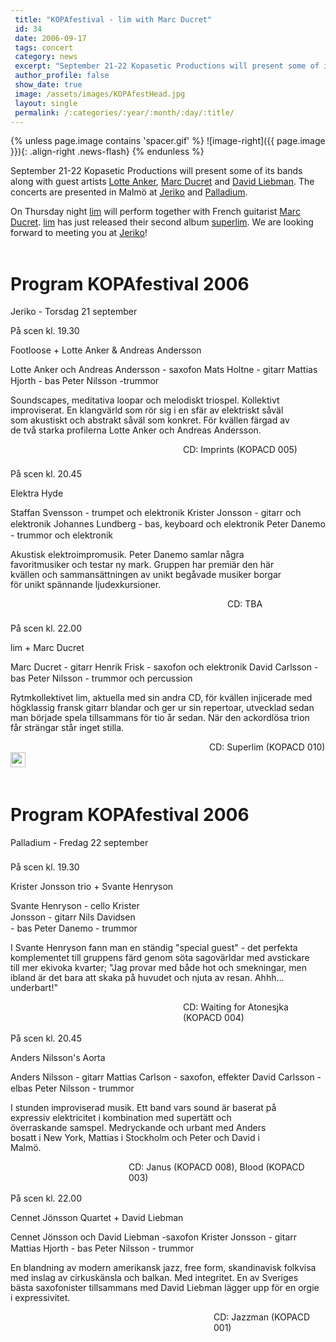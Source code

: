 ```yaml
---
 title: "KOPAfestival - lim with Marc Ducret"
 id: 34
 date: 2006-09-17
 tags: concert
 category: news
 excerpt: "September 21-22 Kopasetic Productions will present some of its bands along with guest artists Lotte Anker, Marc Ducret and David Liebman. The concerts are presented in Malm&ouml; at Jeriko and Palladi..."
 author_profile: false
 show_date: true
 image: /assets/images/KOPAfestHead.jpg
 layout: single
 permalink: /:categories/:year/:month/:day/:title/
---
```

{% unless page.image contains 'spacer.gif' %}
   ![image-right]({{ page.image }}){: .align-right .news-flash}
{% endunless %}

September 21-22 Kopasetic Productions will present some of its bands along with guest artists <a href="http://www.lotteanker.com">Lotte Anker</a>, <a href="http://www.marcducret.com">Marc Ducret</a> and <a href="http://www.upbeat.com/lieb/">David Liebman</a>. The concerts are presented in Malm&ouml; at <a href="http://www.jazzimalmo.com/">Jeriko</a> and <a href="http://www.palladium.nu/">Palladium</a>.



On Thursday night <a href="http://www.henrikfrisk.com/index.jsp?metaId=music&id=proj&about=1">lim</a> will perform together with French guitarist <a href="http://www.marcducret.com">Marc Ducret</a>. <a href="http://www.henrikfrisk.com/index.jsp?metaId=music&id=proj&about=1">lim</a> has just released their second album <a href="http://www.henrikfrisk.com/index.jsp?metaId=music&id=disc&about=1&field=cd_title&query=superlim">superlim</a>. We are looking forward to meeting you at <a href="http://www.jazzimalmo.com/">Jeriko</a>!<br />
<br />
<DIV class="Part"
><H1>
<SPAN
>Program </SPAN
><SPAN
>KOPAfestival 2006 </SPAN
></H1>
<P>
<SPAN
>Jeriko - Torsdag 21 september </SPAN
></P>
<P style="margin-bottom:4px">
<SPAN
>På scen kl. 19.30 </SPAN
></P>
<P style="margin-bottom:4px">
<SPAN
>Footloose + Lotte Anker & Andreas Andersson </SPAN
></P>
<P style="margin-bottom:8px; line-height:18px">
<SPAN 
>Lotte Anker och Andreas Andersson - saxofon Mats Holtne - gitarr Mattias Hjorth - bas Peter Nilsson -trummor </SPAN
></P>
<P style="margin-bottom:0px; margin-right:40px; line-height:16px">
<SPAN  
>Soundscapes</SPAN
><SPAN  
>, meditativa loopar och melodiskt triospel. Kollektivt improviserat. </SPAN
><SPAN  
>En klangv</SPAN
><SPAN  
>ärld som rör sig i en sfär av elektriskt såväl som akustiskt och abstrakt </SPAN
><SPAN  
>så</SPAN
><SPAN  
>väl som konkret. För kvällen färgad av de två starka profilerna Lotte Anker </SPAN
><SPAN  
>oc</SPAN
><SPAN  
>h Andreas Andersson. </SPAN
></P>
<P style="margin-bottom:22px; margin-left:276px">
<SPAN  
>CD: Imprints (KOPACD 005) </SPAN
></P>
<P style="margin-bottom:4px">
<SPAN  
>På scen kl. 20.45 </SPAN
></P>
<P style="margin-bottom:4px">
<SPAN  
>Elektra Hyde </SPAN
></P>
<P style="margin-bottom:8px; line-height:18px">
<SPAN  
>Staffan Svensson - trumpet och elektronik Krister Jonsson - gitarr och elektronik Johannes Lundberg - bas, keyboard och elektronik Peter Danemo - trummor och elektronik </SPAN
></P>
<P style="margin-bottom:0px; margin-right:55px; line-height:16px">
<SPAN  
>Akustisk elektroimprom</SPAN
><SPAN  
>usik. Peter Danemo samlar några favoritmusiker och </SPAN
><SPAN  
>testar ny mark. Gr</SPAN
><SPAN  
>uppen har premiär den här kvällen och sammansättningen </SPAN
><SPAN  
>a</SPAN
><SPAN  
>v unikt begåvade musiker borgar för unikt spännande ljudexkursioner.</SPAN
></P>
<P style="margin-bottom:22px; margin-left:347px">
<SPAN  
> CD: TBA </SPAN
></P>
<P style="margin-bottom:4px">
<SPAN  
>På scen kl. 22.00 </SPAN
></P>
<P style="margin-bottom:4px">
<SPAN  
>lim + Marc Ducret </SPAN
></P>
<P style="margin-bottom:8px; line-height:18px">
<SPAN  
>Marc Ducret - gitarr Henrik Frisk - saxofon och elektronik David Carlsson - bas Peter Nilsson - trummor och percussion </SPAN
></P>
<P style="margin-bottom:0px; margin-right:13px; line-height:16px">
<SPAN  
>R</SPAN
><SPAN  
>ytmkollektivet lim, aktuella med sin andra CD, för kvällen injicerade med högklassig </SPAN
><SPAN  
>fransk gitar</SPAN
><SPAN  
>r blandar och ger ur sin repertoar, utvecklad sedan man började spela </SPAN
><SPAN  
>tillsammans för tio år sedan. När den ac</SPAN
><SPAN  
>kordlösa trion får strängar står inget stilla. </SPAN
></P>
<P style="margin-bottom:0px; margin-left:318px">
<SPAN  
>CD: Superlim (KOPACD 010) </SPAN
></P>
<IMG width=24 height=24 style="display:block; float:none; text-align:left; margin-bottom:59px" src="bilder/Program_utkast_4_img_2.jpg">
</DIV>
<DIV class="Part"
><H1>
<SPAN 
>Program </SPAN
><SPAN 
>KOPAfestival 2006 </SPAN
></H1>
<P style="margin-bottom:22px">
<SPAN 
>Palladium - Fredag 22 september </SPAN
></P>
<P style="margin-bottom:4px">
<SPAN  
>På scen kl. 19.30 </SPAN
></P>
<P style="margin-bottom:4px">
<SPAN  
>Krister Jonsson trio + Svante Henryson </SPAN
></P>
<P style="margin-bottom:8px; margin-right:294px; line-height:18px">
<SPAN  
>Svante Henryson - cello Krister Jonsson - gitarr Nils Davidsen - bas Peter Danemo - trummor </SPAN
></P>
<P style="margin-bottom:0px; margin-right:13px; line-height:16px">
<SPAN  
>I Sv</SPAN
><SPAN  
>ante Henryson fann man en ständig "special guest" - det perfekta komplementet </SPAN
><SPAN  
>till g</SPAN
><SPAN  
>ruppens färd genom söta sagovärldar med avstickare till mer ekivoka kvarter; </SPAN
><SPAN  
>"J</SPAN
><SPAN  
>ag provar med både hot och smekningar, men ibland är det bara att skaka på huvudet </SPAN
><SPAN  
>oc</SPAN
><SPAN  
>h njuta av resan. Ahhh... underbart!" </SPAN
></P>
<P style="margin-bottom:16px; margin-left:276px">
<SPAN  
>CD: Waiting for Atonesjka (KOPACD 004) </SPAN
></P>
<P style="margin-bottom:4px">
<SPAN  
>På scen kl. 20.45 </SPAN
></P>
<P style="margin-bottom:4px">
<SPAN  
>Anders Nilsson's Aorta </SPAN
></P>
<P style="margin-bottom:8px; line-height:18px">
<SPAN  
>Anders Nilsson - gitarr Mattias Carlson - saxofon, effekter David Carlsson - elbas Peter Nilsson - trummor </SPAN
></P>
<P style="margin-bottom:0px; margin-right:60px; line-height:16px">
<SPAN  
>I stunden impro</SPAN
><SPAN  
>viserad musik. Ett band vars sound är baserat på expressiv </SPAN
><SPAN  
>elektricitet i k</SPAN
><SPAN  
>ombination med supertätt och överraskande samspel. </SPAN
><SPAN  
>Medr</SPAN
><SPAN  
>yckande och urbant med Anders bosatt i New York, Mattias i Stockholm </SPAN
><SPAN  
>oc</SPAN
><SPAN  
>h Peter och David i Malmö. </SPAN
></P>
<P style="margin-bottom:16px; margin-left:189px">
<SPAN  
>CD: Janus (KOPACD 008), Blood (KOPACD 003) </SPAN
></P>
<P style="margin-bottom:4px">
<SPAN  
>På scen kl. 22.00 </SPAN
></P>
<P style="margin-bottom:4px">
<SPAN  
>Cennet Jönsson Quartet + David Liebman </SPAN
></P>
<P style="margin-bottom:8px; line-height:18px">
<SPAN  
>Cennet Jönsson och David Liebman -saxofon Krister Jonsson - gitarr Mattias Hjorth - bas Peter Nilsson - trummor </SPAN
></P>
<P style="margin-bottom:0px; margin-right:6px; line-height:16px">
<SPAN  
>En blandning a</SPAN
><SPAN  
>v modern amerikansk jazz, free form, skandinavisk folkvisa med inslag </SPAN
><SPAN  
>a</SPAN
><SPAN  
>v cirkuskänsla och balkan. Med integritet. En av Sveriges bästa saxofonister tillsammans </SPAN
><SPAN  
>med Da</SPAN
><SPAN  
>vid Liebman lägger upp för en orgie i expressivitet. </SPAN
></P>
<P style="margin-bottom:0px; margin-left:325px">
<SPAN  
>CD: Jazzman (KOPACD 001) </SPAN
></P>

